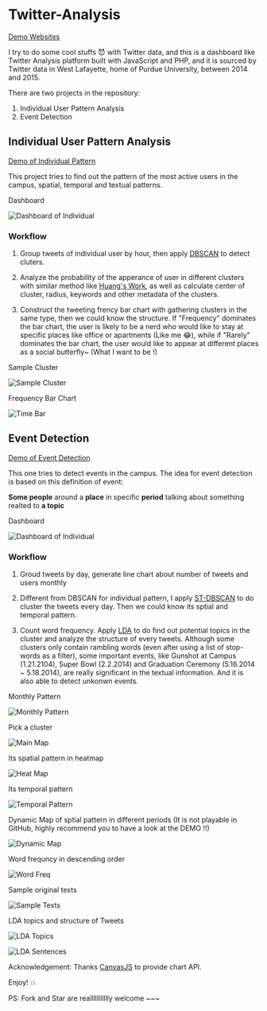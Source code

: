 # Twitter-Analysis

[Demo Websites](http://purduetweets.azurewebsites.net)

I try to do some cool stuffs :smiling_imp: with Twitter data, and this is a dashboard like Twitter Analysis platform built with JavaScript and PHP, and it is sourced by Twitter data in West Lafayette, home of Purdue University, between 2014 and 2015.

There are two projects in the repository:

1. Individual User Pattern Analysis
2. Event Detection

## Individual User Pattern Analysis

[Demo of Individual Pattern](http://purduetweets.azurewebsites.net/individual.html)

This project tries to find out the pattern of the most active users in the campus, spatial, temporal and textual patterns.

Dashboard

![Dashboard of Individual](https://github.com/YukiDayDreamer/Twitter-Analysis/blob/master/README/individual/dashboard.png)

### Workflow

1. Group tweets of individual user by hour, then apply [DBSCAN](https://en.wikipedia.org/wiki/DBSCAN) to detect cluters.

2. Analyze the probability of the apperance of user in different clusters with similar method like [Huang's Work]( http://www.tandfonline.com/doi/full/10.1080/00045608.2015.1081120#.VjuF-YT5_rw), as well as calculate center of cluster, radius, keywords and other metadata of the clusters.

3. Construct the tweeting frency bar chart with gathering clusters in the same type, then we could know the structure. If "Frequency" dominates the bar chart, the user is likely to be a nerd who would like to stay at specific places like office or apartments (Like me :joy:), while if "Rarely" dominates the bar chart, the user would like to appear at different places as a social butterfly~ (What I want to be !) 

Sample Cluster

![Sample Cluster](https://github.com/YukiDayDreamer/Twitter-Analysis/blob/master/README/individual/cluster.png)

Frequency Bar Chart

![Time Bar](https://github.com/YukiDayDreamer/Twitter-Analysis/blob/master/README/individual/time%20chart.png)

## Event Detection

[Demo of Event Detection](http://purduetweets.azurewebsites.net/EventDetection.html)

This one tries to detect events in the campus. The idea for event detection is based on this definition of event:

**Some people** around a **place** in specific **period** talking about something realted to **a topic**

Dashboard

![Dashboard of Individual](https://github.com/YukiDayDreamer/Twitter-Analysis/blob/master/README/event_detection/dashboard.png)

### Workflow

1. Groud tweets by day, generate line chart about number of tweets and users monthly

2. Different from DBSCAN for individual pattern, I apply [ST-DBSCAN](http://www.sciencedirect.com/science/article/pii/S0169023X06000218) to do cluster the tweets every day. Then we could know its sptial and temporal pattern.

3. Count word frequency. Apply [LDA](https://en.wikipedia.org/wiki/Latent_Dirichlet_allocation) to do find out potential topics in the cluster and analyze the structure of every tweets. Although some clusters only contain rambling words (even after using a list of stop-words as a filter), some important events, like Gunshot at Campus (1.21.2104), Super Bowl (2.2.2014) and Graduation Ceremony (5.16.2014 ~ 5.18.2014), are really significant in the textual information. And it is also able to detect unkonwn events.

Monthly Pattern

![Monthly Pattern](https://github.com/YukiDayDreamer/Twitter-Analysis/blob/master/README/event_detection/monthly%20pattern.png)

Pick a cluster

![Main Map](https://github.com/YukiDayDreamer/Twitter-Analysis/blob/master/README/event_detection/main%20map.png)

Its spatial pattern in heatmap

![Heat Map](https://github.com/YukiDayDreamer/Twitter-Analysis/blob/master/README/event_detection/heatmap.png)

Its temporal pattern

![Temporal Pattern](https://github.com/YukiDayDreamer/Twitter-Analysis/blob/master/README/event_detection/temporal%20pattern.png)

Dynamic Map of sptial pattern in different periods (It is not playable in GitHub, highly recommend you to have a look at the DEMO !!)

![Dynamic Map](https://github.com/YukiDayDreamer/Twitter-Analysis/blob/master/README/event_detection/dynamic%20map.png)

Word frequncy in descending order

![Word Freq](https://github.com/YukiDayDreamer/Twitter-Analysis/blob/master/README/event_detection/word%20frequency.png)

Sample original texts

![Sample Texts](https://github.com/YukiDayDreamer/Twitter-Analysis/blob/master/README/event_detection/sampel%20text.png)

LDA topics and structure of Tweets

![LDA Topics](https://github.com/YukiDayDreamer/Twitter-Analysis/blob/master/README/event_detection/LDA%20Topics.png)

![LDA Sentences](https://github.com/YukiDayDreamer/Twitter-Analysis/blob/master/README/event_detection/LDA%20Sentences.png)


Acknowledgement: Thanks [CanvasJS](http://canvasjs.com/) to provide chart API.

Enjoy! :boom:

PS: Fork and Star are reallllllllllly welcome ~~~
